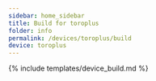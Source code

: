 ```yaml
---
sidebar: home_sidebar
title: Build for toroplus
folder: info
permalink: /devices/toroplus/build
device: toroplus
---
```

{% include templates/device_build.md %}
